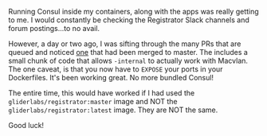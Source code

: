 Running Consul inside my containers, along with the apps was really getting to me. I would constantly be checking the Registrator Slack channels and forum postings...to no avail.

However, a day or two ago, I was sifting through the many PRs that are queued and noticed <a href="https://github.com/gliderlabs/registrator/pull/268">one</a> that had been merged to master. The includes a small chunk of code that allows ```-internal``` to actually work with Macvlan. The one caveat, is that you now have to ```EXPOSE``` your ports in your Dockerfiles. It's been working great. No more bundled Consul!

The entire time, this would have worked if I had used the ```gliderlabs/registrator:master``` image and NOT the ```gliderlabs/registrator:latest``` image. They are NOT the same.

Good luck!
